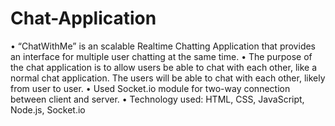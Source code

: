 # Chat-Application
•	“ChatWithMe” is an scalable Realtime Chatting Application that provides an interface for multiple user chatting at the same time.
•	The purpose of the chat application is to allow users be able to chat with each other, like a normal chat application. The users will be able to chat with each other, likely from user to user.
•	Used Socket.io module for  two-way connection between client and server.
•	Technology used: HTML, CSS, JavaScript, Node.js, Socket.io
